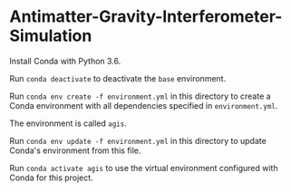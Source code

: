 # Antimatter-Gravity-Interferometer-Simulation

Install Conda with Python 3.6.

Run `conda deactivate` to deactivate the `base` environment.

Run `conda env create -f environment.yml` in this directory to create a Conda environment with all dependencies specified in `environment.yml`.

The environment is called `agis`.

Run `conda env update -f environment.yml` in this directory to update Conda's environment from this file.

Run `conda activate agis` to use the virtual environment configured with Conda for this project.
